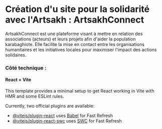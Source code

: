# Création d'u site pour la solidarité avec l'Artsakh : ArtsakhConnect

ArtsakhConnect est une plateforme visant à mettre en relation des associations (acteurs) et leurs projets afin d'aider la population karabaghiote. Elle facilite la mise en contact entre les organisations humanitaires et les initiatives locales pour maximiser l'impact des actions solidaires.

### Côté technique : 

#### React + Vite

This template provides a minimal setup to get React working in Vite with HMR and some ESLint rules.

Currently, two official plugins are available:

- [@vitejs/plugin-react](https://github.com/vitejs/vite-plugin-react/blob/main/packages/plugin-react/README.md) uses [Babel](https://babeljs.io/) for Fast Refresh
- [@vitejs/plugin-react-swc](https://github.com/vitejs/vite-plugin-react-swc) uses [SWC](https://swc.rs/) for Fast Refresh
